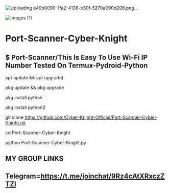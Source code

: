 ![Uploading e49b0090-1fa2-4136-b50f-5270a090d206.png…]()

![images (1)](https://user-images.githubusercontent.com/82527627/115132562-0b5ce600-a01f-11eb-8d5f-68957a236110.png)
# Port-Scanner-Cyber-Knight
$ Port-Scanner/This Is Easy To Use Wi-Fi IP Number Tested On Termux-Pydroid-Python
----------------------------------------------------------------------------------



apt update && apt upgrade)

pkg update && pkg upgrade

pkg install python

pkg install python2

git clone https://github.com/Cyber-Knight-Official/Port-Scanner-Cyber-Knight.git

cd Port-Scanner-Cyber-Knight

python Port-Scanner-Cyber-Knight.py

MY GROUP LINKS
----------------------------------------------------------------------------------
Telegram=https://t.me/joinchat/9Rz4cAtXRxczZTZl
----------------------------------------------------------------------------------
